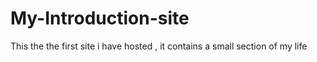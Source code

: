 # My-Introduction-site
This the the first site i have hosted , it contains a small section of my life 
